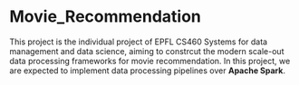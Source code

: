 # Movie_Recommendation

This project is the individual project of EPFL CS460 Systems for data management and data science, 
aiming to constrcut the modern scale-out data processing frameworks for movie recommendation. In 
this project, we are expected to implement data processing pipelines over **Apache Spark**.
